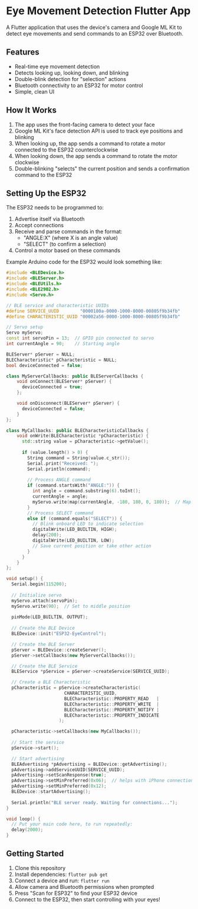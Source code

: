 # Eye Movement Detection Flutter App

A Flutter application that uses the device's camera and Google ML Kit to detect eye movements and send commands to an ESP32 over Bluetooth.

## Features

- Real-time eye movement detection
- Detects looking up, looking down, and blinking
- Double-blink detection for "selection" actions
- Bluetooth connectivity to an ESP32 for motor control
- Simple, clean UI

## How It Works

1. The app uses the front-facing camera to detect your face
2. Google ML Kit's face detection API is used to track eye positions and blinking
3. When looking up, the app sends a command to rotate a motor connected to the ESP32 counterclockwise
4. When looking down, the app sends a command to rotate the motor clockwise
5. Double-blinking "selects" the current position and sends a confirmation command to the ESP32

## Setting Up the ESP32

The ESP32 needs to be programmed to:
1. Advertise itself via Bluetooth
2. Accept connections
3. Receive and parse commands in the format:
   - "ANGLE:X" (where X is an angle value)
   - "SELECT" (to confirm a selection)
4. Control a motor based on these commands

Example Arduino code for the ESP32 would look something like:

```cpp
#include <BLEDevice.h>
#include <BLEServer.h>
#include <BLEUtils.h>
#include <BLE2902.h>
#include <Servo.h>

// BLE service and characteristic UUIDs
#define SERVICE_UUID        "0000180a-0000-1000-8000-00805f9b34fb"
#define CHARACTERISTIC_UUID "00002a56-0000-1000-8000-00805f9b34fb"

// Servo setup
Servo myServo;
const int servoPin = 13;  // GPIO pin connected to servo
int currentAngle = 90;    // Starting angle

BLEServer* pServer = NULL;
BLECharacteristic* pCharacteristic = NULL;
bool deviceConnected = false;

class MyServerCallbacks: public BLEServerCallbacks {
    void onConnect(BLEServer* pServer) {
      deviceConnected = true;
    };

    void onDisconnect(BLEServer* pServer) {
      deviceConnected = false;
    }
};

class MyCallbacks: public BLECharacteristicCallbacks {
    void onWrite(BLECharacteristic *pCharacteristic) {
      std::string value = pCharacteristic->getValue();
      
      if (value.length() > 0) {
        String command = String(value.c_str());
        Serial.print("Received: ");
        Serial.println(command);
        
        // Process ANGLE command
        if (command.startsWith("ANGLE:")) {
          int angle = command.substring(6).toInt();
          currentAngle = angle;
          myServo.write(map(currentAngle, -180, 180, 0, 180));  // Map from -180:180 to 0:180
        }
        // Process SELECT command
        else if (command.equals("SELECT")) {
          // Blink onboard LED to indicate selection
          digitalWrite(LED_BUILTIN, HIGH);
          delay(200);
          digitalWrite(LED_BUILTIN, LOW);
          // Save current position or take other action
        }
      }
    }
};

void setup() {
  Serial.begin(115200);
  
  // Initialize servo
  myServo.attach(servoPin);
  myServo.write(90);  // Set to middle position
  
  pinMode(LED_BUILTIN, OUTPUT);
  
  // Create the BLE Device
  BLEDevice::init("ESP32-EyeControl");

  // Create the BLE Server
  pServer = BLEDevice::createServer();
  pServer->setCallbacks(new MyServerCallbacks());

  // Create the BLE Service
  BLEService *pService = pServer->createService(SERVICE_UUID);

  // Create a BLE Characteristic
  pCharacteristic = pService->createCharacteristic(
                      CHARACTERISTIC_UUID,
                      BLECharacteristic::PROPERTY_READ   |
                      BLECharacteristic::PROPERTY_WRITE  |
                      BLECharacteristic::PROPERTY_NOTIFY |
                      BLECharacteristic::PROPERTY_INDICATE
                    );

  pCharacteristic->setCallbacks(new MyCallbacks());
  
  // Start the service
  pService->start();

  // Start advertising
  BLEAdvertising *pAdvertising = BLEDevice::getAdvertising();
  pAdvertising->addServiceUUID(SERVICE_UUID);
  pAdvertising->setScanResponse(true);
  pAdvertising->setMinPreferred(0x06);  // helps with iPhone connections issue
  pAdvertising->setMinPreferred(0x12);
  BLEDevice::startAdvertising();
  
  Serial.println("BLE server ready. Waiting for connections...");
}

void loop() {
  // Put your main code here, to run repeatedly:
  delay(2000);
}
```

## Getting Started

1. Clone this repository
2. Install dependencies: `flutter pub get`
3. Connect a device and run: `flutter run`
4. Allow camera and Bluetooth permissions when prompted
5. Press "Scan for ESP32" to find your ESP32 device
6. Connect to the ESP32, then start controlling with your eyes! 